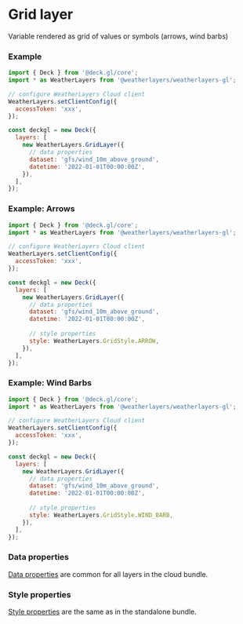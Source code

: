 # Grid layer

Variable rendered as grid of values or symbols (arrows, wind barbs)

### Example

```javascript
import { Deck } from '@deck.gl/core';
import * as WeatherLayers from '@weatherlayers/weatherlayers-gl';

// configure WeatherLayers Cloud client
WeatherLayers.setClientConfig({
  accessToken: 'xxx',
});

const deckgl = new Deck({
  layers: [
    new WeatherLayers.GridLayer({
      // data properties
      dataset: 'gfs/wind_10m_above_ground',
      datetime: '2022-01-01T00:00:00Z',
    }),
  ],
});
```

### Example: Arrows

```javascript
import { Deck } from '@deck.gl/core';
import * as WeatherLayers from '@weatherlayers/weatherlayers-gl';

// configure WeatherLayers Cloud client
WeatherLayers.setClientConfig({
  accessToken: 'xxx',
});

const deckgl = new Deck({
  layers: [
    new WeatherLayers.GridLayer({
      // data properties
      dataset: 'gfs/wind_10m_above_ground',
      datetime: '2022-01-01T00:00:00Z',
      
      // style properties
      style: WeatherLayers.GridStyle.ARROW,
    }),
  ],
});
```

### Example: Wind Barbs

```javascript
import { Deck } from '@deck.gl/core';
import * as WeatherLayers from '@weatherlayers/weatherlayers-gl';

// configure WeatherLayers Cloud client
WeatherLayers.setClientConfig({
  accessToken: 'xxx',
});

const deckgl = new Deck({
  layers: [
    new WeatherLayers.GridLayer({
      // data properties
      dataset: 'gfs/wind_10m_above_ground',
      datetime: '2022-01-01T00:00:00Z',
      
      // style properties
      style: WeatherLayers.GridStyle.WIND_BARB,
    }),
  ],
});
```

### Data properties

[Data properties](../data.md#data-properties) are common for all layers in the cloud bundle.

### Style properties

[Style properties](../../standalone-bundle/layers/raster-layer.md#style-properties) are the same as in the standalone bundle.
